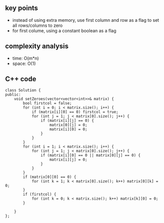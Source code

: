 ## key points
- instead of using extra memory, use first column and row as a flag to set all rows/columns to zero
- for first colume, using a constant boolean as a flag

## complexity analysis
- time: O(m*n)
- space: O(1)

## C++ code
```
class Solution {
public:
    void setZeroes(vector<vector<int>>& matrix) {
        bool firstcol = false;
        for (int i = 0; i < matrix.size(); i++) {
            if (matrix[i][0] == 0) firstcol = true;
            for (int j = 1; j < matrix[0].size(); j++) {
                if (matrix[i][j] == 0) {
                    matrix[0][j] = 0;
                    matrix[i][0] = 0;
                }
            }
        }
        for (int i = 1; i < matrix.size(); i++) {
            for (int j = 1; j < matrix[0].size(); j++) {
                if (matrix[i][0] == 0 || matrix[0][j] == 0) {
                    matrix[i][j] = 0;
                }
            }
        }
        if (matrix[0][0] == 0) {
            for (int k = 1; k < matrix[0].size(); k++) matrix[0][k] = 0;
        }
        if (firstcol) {
            for (int k = 0; k < matrix.size(); k++) matrix[k][0] = 0;
        }
        
    }
};
```
